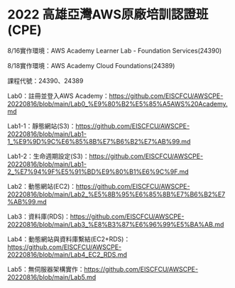 # 2022 高雄亞灣AWS原廠培訓認證班(CPE)

8/16實作環境：AWS Academy Learner Lab - Foundation Services(24390)

8/18實作環境：AWS Academy Cloud Foundations(24389)

課程代號：24390、24389

Lab0：註冊並登入AWS Academy：https://github.com/EISCFCU/AWSCPE-20220816/blob/main/Lab0_%E9%80%B2%E5%85%A5AWS%20Academy.md

Lab1-1：靜態網站(S3)：https://github.com/EISCFCU/AWSCPE-20220816/blob/main/Lab1-1_%E9%9D%9C%E6%85%8B%E7%B6%B2%E7%AB%99.md

Lab1-2：生命週期設定(S3)：https://github.com/EISCFCU/AWSCPE-20220816/blob/main/Lab1-2_%E7%94%9F%E5%91%BD%E9%80%B1%E6%9C%9F.md

Lab2：動態網站(EC2)：https://github.com/EISCFCU/AWSCPE-20220816/blob/main/Lab2_%E5%8B%95%E6%85%8B%E7%B6%B2%E7%AB%99.md

Lab3：資料庫(RDS)：https://github.com/EISCFCU/AWSCPE-20220816/blob/main/Lab3_%E8%B3%87%E6%96%99%E5%BA%AB.md

Lab4：動態網站與資料庫繫結(EC2+RDS)：https://github.com/EISCFCU/AWSCPE-20220816/blob/main/Lab4_EC2_RDS.md

Lab5：無伺服器架構實作：https://github.com/EISCFCU/AWSCPE-20220816/blob/main/Lab5.md

